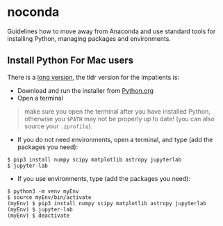 # noconda

Guidelines how to move away from Anaconda and use standard tools for installing Python, managing packages and environments. 


## Install Python For Mac users

There is a [long version](noAnacondaMac.md), the tldr version for the impatients is:

- Download and run the installer from [Python.org](https://www.python.org/downloads/)
- Open a terminal
> make sure you open the terminal after you have installed Python, otherwise you `$PATH` may not be properly up to date! (you can also source your `.zprofile`).

- If you do not need environments, open a terminal, and type (add the packages you need):
```
$ pip3 install numpy scipy matplotlib astropy jupyterlab
$ jupyter-lab
```
- If you use environments, type (add the packages you need):
```
$ python3 -m venv myEnv
$ source myEnv/bin/activate
(myEnv) $ pip3 install numpy scipy matplotlib astropy jupyterlab
(myEnv) $ jupyter-lab
(myEnv) $ deactivate
```
